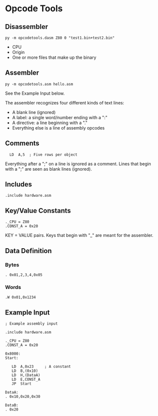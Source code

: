 # Opcode Tools

## Disassembler

```
py -m opcodetools.dasm Z80 0 "test1.bin+test2.bin"
```

  - CPU
  - Origin
  - One or more files that make up the binary

## Assembler

```
py -m opcodetools.asm hello.asm
```

See the Example Input below.

The assembler recognizes four different kinds of text lines:
  - A blank line (ignored)
  - A label: a single word/number ending with a ":"
  - A directive: a line beginning with a "."
  - Everything else is a line of assembly opcodes
  
## Comments

```
  LD  A,5  ; Five rows per object
```
Everything after a ";" on a line is ignored as a comment. Lines that begin
with a ";" are seen as blank lines (ignored).

## Includes

```
.include hardware.asm
```

## Key/Value Constants

```
._CPU = Z80
.CONST_A = 0x20
```

KEY = VALUE pairs. Keys that begin with "_" are meant for the assembler. 

## Data Definition

### Bytes

```
. 0x01,2,3,4,0x05
```

### Words

```
.W 0x01,0x1234
```

## Example Input

```
; Example assembly input

.include hardware.asm

._CPU = Z80
.CONST_A = 0x20

0x8000:
Start:

   LD  A,0x23     ; A constant
   LD  B,(0x10)
   LD  H,(DataA)
   LD  E,CONST_A
   JP  Start

DataA:
. 0x10,0x20,0x30

DataB:
. 0x20
```